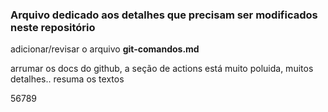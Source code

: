 ### Arquivo dedicado aos detalhes que precisam ser modificados neste repositório

adicionar/revisar o arquivo **git-comandos.md**

arrumar os docs do github, a seção de actions está muito poluida, muitos detalhes.. resuma os textos

56789
